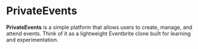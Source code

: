 # PrivateEvents

**PrivateEvents** is a simple platform that allows users to create, manage, and attend events. Think of it as a lightweight Eventbrite clone built for learning and experimentation.